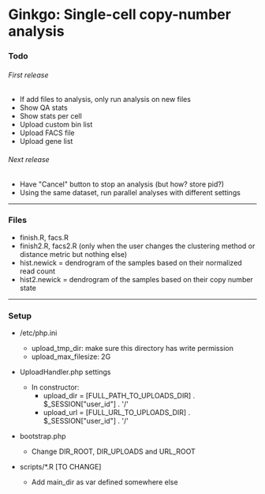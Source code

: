 Ginkgo: Single-cell copy-number analysis
=========

### Todo

###### First release
- If add files to analysis, only run analysis on new files
- Show QA stats
- Show stats per cell
- Upload custom bin list
- Upload FACS file
- Upload gene list

###### Next release
- Have "Cancel" button to stop an analysis (but how? store pid?)
- Using the same dataset, run parallel analyses with different settings

---

### Files
- finish.R, facs.R
- finish2.R, facs2.R (only when the user changes the clustering method or distance metric but nothing else)
- hist.newick = dendrogram of the samples based on their normalized read count
- hist2.newick = dendrogram of the samples based on their copy number state

---

### Setup

- /etc/php.ini
	- upload_tmp_dir: make sure this directory has write permission
	- upload_max_filesize: 2G

- UploadHandler.php settings
	- In constructor:
		- upload_dir = [FULL_PATH_TO_UPLOADS_DIR] . $_SESSION["user_id"] . '/'
		- upload_url = [FULL_URL_TO_UPLOADS_DIR]  . $_SESSION["user_id"] . '/'

- bootstrap.php
	- Change DIR_ROOT, DIR_UPLOADS and URL_ROOT

- scripts/*.R [TO CHANGE] 
	- Add main_dir as var defined somewhere else

